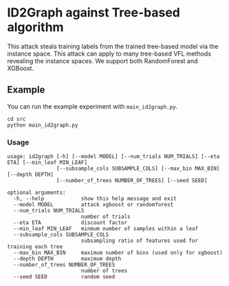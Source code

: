 # ID2Graph against Tree-based algorithm

This attack steals training labels from the trained tree-based model via the instance space. This attack can apply to many tree-based VFL methods revealing the instance spaces. We support both RandomForest and XGBoost.

## Example

You can run the example experiment with `main_id2graph.py`.

```
cd src
python main_id2graph.py
```

### Usage

```
usage: id2graph [-h] [--model MODEL] [--num_trials NUM_TRIALS] [--eta ETA] [--min_leaf MIN_LEAF]
                [--subsample_cols SUBSAMPLE_COLS] [--max_bin MAX_BIN] [--depth DEPTH]
                [--number_of_trees NUMBER_OF_TREES] [--seed SEED]

optional arguments:
  -h, --help            show this help message and exit
  --model MODEL         attack xgboost or randomforest
  --num_trials NUM_TRIALS
                        number of trials
  --eta ETA             discount factor
  --min_leaf MIN_LEAF   minmum number of samples within a leaf
  --subsample_cols SUBSAMPLE_COLS
                        subsampling ratio of features used for training each tree
  --max_bin MAX_BIN     maximum number of bins (used only for xgboost)
  --depth DEPTH         maximum depth
  --number_of_trees NUMBER_OF_TREES
                        number of trees
  --seed SEED           random seed
```